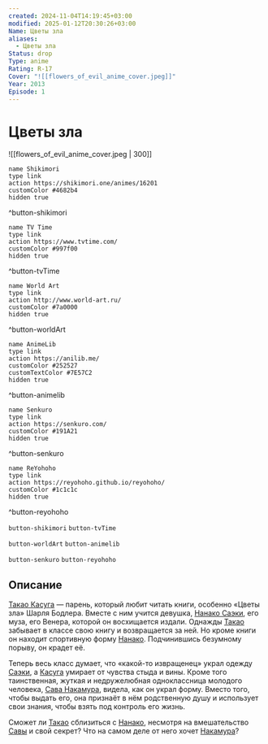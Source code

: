 ```yaml
---
created: 2024-11-04T14:19:45+03:00
modified: 2025-01-12T20:30:26+03:00
Name: Цветы зла
aliases:
  - Цветы зла
Status: drop
Type: anime
Rating: R-17
Cover: "![[flowers_of_evil_anime_cover.jpeg]]"
Year: 2013
Episode: 1
---
```


# Цветы зла

![[flowers_of_evil_anime_cover.jpeg | 300]]

```button
name Shikimori
type link
action https://shikimori.one/animes/16201
customColor #4682b4
hidden true
```
^button-shikimori

```button
name TV Time
type link
action https://www.tvtime.com/
customColor #997f00
hidden true
```
^button-tvTime

```button
name World Art
type link
action http://www.world-art.ru/
customColor #7a0000
hidden true
```
^button-worldArt

```button
name AnimeLib
type link
action https://anilib.me/
customColor #252527
customTextColor #7E57C2
hidden true
```
^button-animelib

```button
name Senkuro
type link
action https://senkuro.com/
customColor #191A21
hidden true
```
^button-senkuro

```button
name ReYohoho
type link
action https://reyohoho.github.io/reyohoho/
customColor #1c1c1c
hidden true
```
^button-reyohoho

`button-shikimori` `button-tvTime`

`button-worldArt` `button-animelib`

`button-senkuro` `button-reyohoho`

## Описание

[Такао Касуга](https://shikimori.one/characters/62795-takao-kasuga) — парень, который любит читать книги, особенно «Цветы зла» Шарля Бодлера. Вместе с ним учится девушка, [Нанако Саэки](https://shikimori.one/characters/62797-nanako-saeki), его муза, его Венера, которой он восхищается издали. Однажды [Такао](https://shikimori.one/characters/62795-takao-kasuga) забывает в классе свою книгу и возвращается за ней. Но кроме книги он находит спортивную форму [Нанако](https://shikimori.one/characters/62797-nanako-saeki). Подчинившись безумному порыву, он крадет её.

Теперь весь класс думает, что «какой-то извращенец» украл одежду [Саэки](https://shikimori.one/characters/62797-nanako-saeki), а [Касуга](https://shikimori.one/characters/62795-takao-kasuga) умирает от чувства стыда и вины. Кроме того таинственная, жуткая и недружелюбная одноклассница молодого человека, [Сава Накамура](https://shikimori.one/characters/62793-sawa-nakamura), видела, как он украл форму. Вместо того, чтобы выдать его, она признаёт в нём родственную душу и использует свои знания, чтобы взять под контроль его жизнь.

Сможет ли [Такао](https://shikimori.one/characters/62795-takao-kasuga) сблизиться с [Нанако](https://shikimori.one/characters/62797-nanako-saeki), несмотря на вмешательство [Савы](https://shikimori.one/characters/62793-sawa-nakamura) и свой секрет? Что на самом деле от него хочет [Накамура](https://shikimori.one/characters/62793-sawa-nakamura)?
